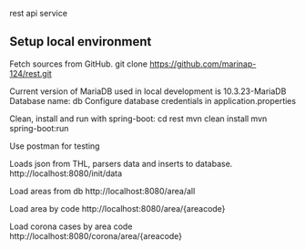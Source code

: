 rest api service

## Setup local environment

Fetch sources from GitHub.
git clone https://github.com/marinap-124/rest.git

Current version of MariaDB used in local development is 10.3.23-MariaDB
Database name: db
Configure database credentials in application.properties

Clean, install and run with spring-boot:
cd rest
mvn clean install
mvn spring-boot:run

Use postman for testing

Loads json from THL, parsers data and inserts to database.
http://localhost:8080/init/data

Load areas from db
http://localhost:8080/area/all

Load area by code
http://localhost:8080/area/{areacode}

Load corona cases by area code
http://localhost:8080/corona/area/{areacode}